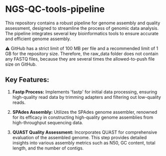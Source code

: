 # NGS-QC-tools-pipeline

This repository contains a robust pipeline for genome assembly and quality assessment, designed to streamline the process of genomic data analysis. The pipeline integrates several key bioinformatics tools to ensure accurate and efficient genome assembly.

⚠️ GitHub has a strict limit of 100 MB per file and a recommended limit of 1 GB for the repository size. Therefore, the raw_data folder does not contain any FASTQ files, because they are several times the allowed-to-push file size on GitHub.

## Key Features:

1. **Fastp Process:** Implements 'fastp' for initial data processing, ensuring high-quality read data by trimming adapters and filtering out low-quality reads.

2. **SPAdes Assembly:** Utilizes the SPAdes genome assembler, renowned for its efficacy in constructing high-quality genome assemblies from high-throughput sequencing data.

3. **QUAST Quality Assessment:** Incorporates QUAST for comprehensive evaluation of the assembled genome. This step provides detailed insights into various assembly metrics such as N50, GC content, total length, and the number of contigs.
